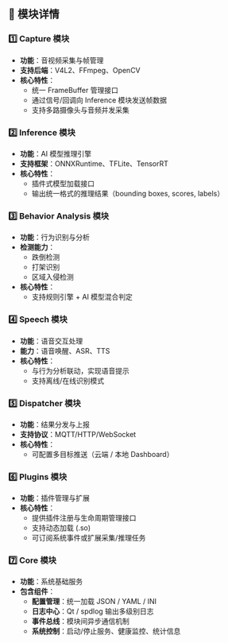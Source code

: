 ## 🧩 模块详情

### 1️⃣ Capture 模块
- **功能**：音视频采集与帧管理
- **支持后端**：V4L2、FFmpeg、OpenCV
- **核心特性**：
  - 统一 FrameBuffer 管理接口
  - 通过信号/回调向 Inference 模块发送帧数据
  - 支持多路摄像头与音频并发采集

### 2️⃣ Inference 模块
- **功能**：AI 模型推理引擎
- **支持框架**：ONNXRuntime、TFLite、TensorRT
- **核心特性**：
  - 插件式模型加载接口
  - 输出统一格式的推理结果（bounding boxes, scores, labels）

### 3️⃣ Behavior Analysis 模块
- **功能**：行为识别与分析
- **检测能力**：
  - 跌倒检测
  - 打架识别  
  - 区域入侵检测
- **核心特性**：
  - 支持规则引擎 + AI 模型混合判定

### 4️⃣ Speech 模块
- **功能**：语音交互处理
- **能力**：语音唤醒、ASR、TTS
- **核心特性**：
  - 与行为分析联动，实现语音提示
  - 支持离线/在线识别模式

### 5️⃣ Dispatcher 模块
- **功能**：结果分发与上报
- **支持协议**：MQTT/HTTP/WebSocket
- **核心特性**：
  - 可配置多目标推送（云端 / 本地 Dashboard）

### 6️⃣ Plugins 模块
- **功能**：插件管理与扩展
- **核心特性**：
  - 提供插件注册与生命周期管理接口
  - 支持动态加载 (.so)
  - 可订阅系统事件或扩展采集/推理任务

### 7️⃣ Core 模块
- **功能**：系统基础服务
- **包含组件**：
  - **配置管理**：统一加载 JSON / YAML / INI
  - **日志中心**：Qt / spdlog 输出多级别日志
  - **事件总线**：模块间异步通信机制
  - **系统控制**：启动/停止服务、健康监控、统计信息
